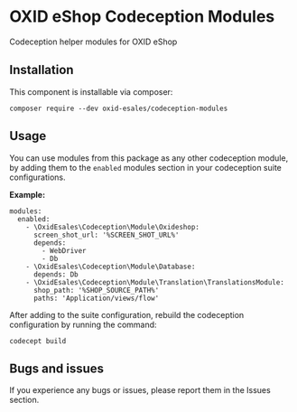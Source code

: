 # OXID eShop Codeception Modules

Codeception helper modules for OXID eShop

## Installation
  
This component is installable via composer:

```
composer require --dev oxid-esales/codeception-modules
```

## Usage
  
You can use modules from this package as any other codeception module, 
by adding them to the ``enabled`` modules section in your codeception 
suite configurations.
  
**Example:**
  
```
modules:
  enabled:
    - \OxidEsales\Codeception\Module\Oxideshop:
      screen_shot_url: '%SCREEN_SHOT_URL%'
      depends:
        - WebDriver
        - Db
    - \OxidEsales\Codeception\Module\Database:
      depends: Db
    - \OxidEsales\Codeception\Module\Translation\TranslationsModule:
      shop_path: '%SHOP_SOURCE_PATH%'
      paths: 'Application/views/flow'
```

After adding to the suite configuration, rebuild the codeception 
configuration by running the command:

```
codecept build
```

## Bugs and issues

If you experience any bugs or issues, please report them in 
the Issues section.
